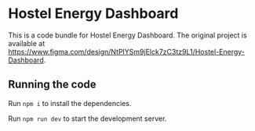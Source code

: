 
  # Hostel Energy Dashboard

  This is a code bundle for Hostel Energy Dashboard. The original project is available at https://www.figma.com/design/NtPIYSm9jElck7zC3tz9L1/Hostel-Energy-Dashboard.

  ## Running the code

  Run `npm i` to install the dependencies.

  Run `npm run dev` to start the development server.
  